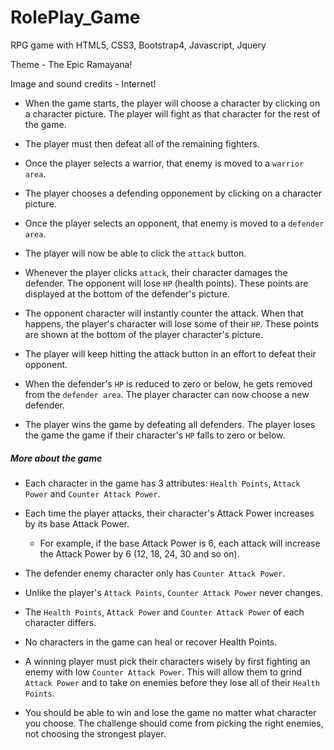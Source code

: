 # RolePlay_Game

RPG game with HTML5, CSS3, Bootstrap4, Javascript, Jquery

Theme - The Epic Ramayana!

Image and sound credits - Internet! 


* When the game starts, the player will choose a character by clicking on a character picture. The player will fight as that character for the rest of the game.

* The player must then defeat all of the remaining fighters. 

* Once the player selects a warrior, that enemy is moved to a `warrior area`.

* The player chooses a defending opponement by clicking on a character picture.

* Once the player selects an opponent, that enemy is moved to a `defender area`.

* The player will now be able to click the `attack` button.
* Whenever the player clicks `attack`, their character damages the defender. The opponent will lose `HP` (health points). These points are displayed at the bottom of the defender's picture. 
* The opponent character will instantly counter the attack. When that happens, the player's character will lose some of their `HP`. These points are shown at the bottom of the player character's picture.

* The player will keep hitting the attack button in an effort to defeat their opponent.

* When the defender's `HP` is reduced to zero or below, he gets removed from the `defender area`. The player character can now choose a new defender.

* The player wins the game by defeating all defenders. The player loses the game the game if their character's `HP` falls to zero or below.


##### More about the game

* Each character in the game has 3 attributes: `Health Points`, `Attack Power` and `Counter Attack Power`.

* Each time the player attacks, their character's Attack Power increases by its base Attack Power. 
  * For example, if the base Attack Power is 6, each attack will increase the Attack Power by 6 (12, 18, 24, 30 and so on).
* The defender enemy character only has `Counter Attack Power`. 

* Unlike the player's `Attack Points`, `Counter Attack Power` never changes.

* The `Health Points`, `Attack Power` and `Counter Attack Power` of each character differs.

* No characters in the game can heal or recover Health Points. 

* A winning player must pick their characters wisely by first fighting an enemy with low `Counter Attack Power`. This will allow them to grind `Attack Power` and to take on enemies before they lose all of their `Health Points`. 

* You should be able to win and lose the game no matter what character you choose. The challenge should come from picking the right enemies, not choosing the strongest player.
